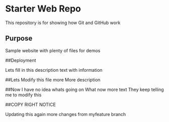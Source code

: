 # Starter Web Repo

This repository is for showing how Git and GitHub work

## Purpose

Sample website with plenty of files for demos

##Deployment

Lets fill in this description text with information

##Lets Modify this file more
More description

##Now I have no idea whats going on
What now
more text
They keep telling me to modify this

##COPY RIGHT NOTICE

Updating this again
more changes from myfeature branch